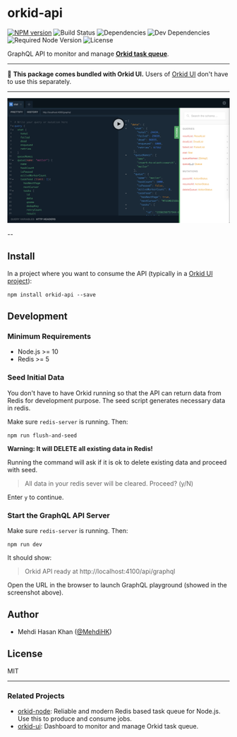 # orkid-api

[![NPM version](https://img.shields.io/npm/v/orkid-api.svg)](https://www.npmjs.com/package/orkid-api)
![Build Status](https://img.shields.io/circleci/build/github/mugli/orkid-api/master?token=26f2e664d6f594682298e4fc4e194228665bebc9)
![Dependencies](https://img.shields.io/david/mugli/orkid-api.svg?style=flat)
![Dev Dependencies](https://img.shields.io/david/dev/mugli/orkid-api.svg?style=flat)
![Required Node Version](https://img.shields.io/node/v/orkid-api.svg?style=flat)
![License](https://img.shields.io/npm/l/orkid-api.svg?style=flat)

GraphQL API to monitor and manage **[Orkid task queue](https://github.com/mugli/orkid-node)**.

---

👋 **This package comes bundled with Orkid UI.**
Users of [Orkid UI](https://github.com/mugli/orkid-ui) don't have to use this separately.

---

![screenshot](https://raw.githubusercontent.com/mugli/orkid-api/master/screenshot.png)

--

## Install

In a project where you want to consume the API (typically in a [Orkid UI project](https://github.com/mugli/orkid-ui)):

```
npm install orkid-api --save
```

## Development

### Minimum Requirements

- Node.js >= 10
- Redis >= 5

### Seed Initial Data

You don't have to have Orkid running so that the API can return data from Redis for development purpose. The seed script generates necessary data in redis.

Make sure `redis-server` is running. Then:

```
npm run flush-and-seed
```

**Warning: It will DELETE all existing data in Redis!**

Running the command will ask if it is ok to delete existing data and proceed with seed.

> All data in your redis sever will be cleared. Proceed? (y/N)

Enter `y` to continue.

### Start the GraphQL API Server

Make sure `redis-server` is running. Then:

```
npm run dev
```

It should show:

> Orkid API ready at http://localhost:4100/api/graphql

Open the URL in the browser to launch GraphQL playground (showed in the screenshot above).

## Author

- Mehdi Hasan Khan ([@MehdiHK](https://twitter.com/MehdiHK))

## License

MIT

---

### Related Projects

- [orkid-node](https://github.com/mugli/orkid-node): Reliable and modern Redis based task queue for Node.js. Use this to produce and consume jobs.
- [orkid-ui](https://github.com/mugli/orkid-ui): Dashboard to monitor and manage Orkid task queue.
